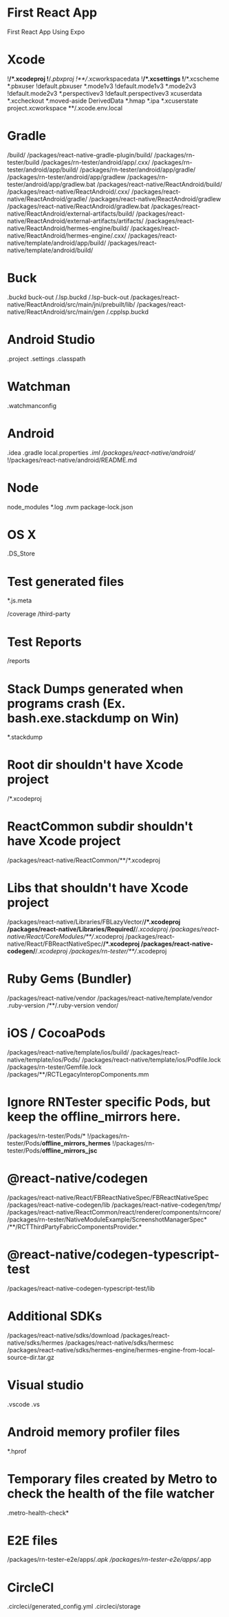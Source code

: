 # First React App
 First React App Using Expo
# Xcode
!**/*.xcodeproj
!**/*.pbxproj
!**/*.xcworkspacedata
!**/*.xcsettings
!**/*.xcscheme
*.pbxuser
!default.pbxuser
*.mode1v3
!default.mode1v3
*.mode2v3
!default.mode2v3
*.perspectivev3
!default.perspectivev3
xcuserdata
*.xccheckout
*.moved-aside
DerivedData
*.hmap
*.ipa
*.xcuserstate
project.xcworkspace
**/.xcode.env.local

# Gradle
/build/
/packages/react-native-gradle-plugin/build/
/packages/rn-tester/build
/packages/rn-tester/android/app/.cxx/
/packages/rn-tester/android/app/build/
/packages/rn-tester/android/app/gradle/
/packages/rn-tester/android/app/gradlew
/packages/rn-tester/android/app/gradlew.bat
/packages/react-native/ReactAndroid/build/
/packages/react-native/ReactAndroid/.cxx/
/packages/react-native/ReactAndroid/gradle/
/packages/react-native/ReactAndroid/gradlew
/packages/react-native/ReactAndroid/gradlew.bat
/packages/react-native/ReactAndroid/external-artifacts/build/
/packages/react-native/ReactAndroid/external-artifacts/artifacts/
/packages/react-native/ReactAndroid/hermes-engine/build/
/packages/react-native/ReactAndroid/hermes-engine/.cxx/
/packages/react-native/template/android/app/build/
/packages/react-native/template/android/build/

# Buck
.buckd
buck-out
/.lsp.buckd
/.lsp-buck-out
/packages/react-native/ReactAndroid/src/main/jni/prebuilt/lib/
/packages/react-native/ReactAndroid/src/main/gen
/.cpplsp.buckd

# Android Studio
.project
.settings
.classpath

# Watchman
.watchmanconfig

# Android
.idea
.gradle
local.properties
*.iml
/packages/react-native/android/*
!/packages/react-native/android/README.md

# Node
node_modules
*.log
.nvm
package-lock.json

# OS X
.DS_Store

# Test generated files
*.js.meta

/coverage
/third-party

# Test Reports
/reports

# Stack Dumps generated when programs crash (Ex. bash.exe.stackdump on Win)
*.stackdump

# Root dir shouldn't have Xcode project
/*.xcodeproj

# ReactCommon subdir shouldn't have Xcode project
/packages/react-native/ReactCommon/**/*.xcodeproj

# Libs that shouldn't have Xcode project
/packages/react-native/Libraries/FBLazyVector/**/*.xcodeproj
/packages/react-native/Libraries/Required/**/*.xcodeproj
/packages/react-native/React/CoreModules/**/*.xcodeproj
/packages/react-native/React/FBReactNativeSpec/**/*.xcodeproj
/packages/react-native-codegen/**/*.xcodeproj
/packages/rn-tester/**/*.xcodeproj

# Ruby Gems (Bundler)
/packages/react-native/vendor
/packages/react-native/template/vendor
.ruby-version
/**/.ruby-version
vendor/

# iOS / CocoaPods
/packages/react-native/template/ios/build/
/packages/react-native/template/ios/Pods/
/packages/react-native/template/ios/Podfile.lock
/packages/rn-tester/Gemfile.lock
/packages/**/RCTLegacyInteropComponents.mm

# Ignore RNTester specific Pods, but keep the __offline_mirrors__ here.
/packages/rn-tester/Pods/*
!/packages/rn-tester/Pods/__offline_mirrors_hermes__
!/packages/rn-tester/Pods/__offline_mirrors_jsc__

# @react-native/codegen
/packages/react-native/React/FBReactNativeSpec/FBReactNativeSpec
/packages/react-native-codegen/lib
/packages/react-native-codegen/tmp/
/packages/react-native/ReactCommon/react/renderer/components/rncore/
/packages/rn-tester/NativeModuleExample/ScreenshotManagerSpec*
/**/RCTThirdPartyFabricComponentsProvider.*

# @react-native/codegen-typescript-test
/packages/react-native-codegen-typescript-test/lib

# Additional SDKs
/packages/react-native/sdks/download
/packages/react-native/sdks/hermes
/packages/react-native/sdks/hermesc
/packages/react-native/sdks/hermes-engine/hermes-engine-from-local-source-dir.tar.gz

# Visual studio
.vscode
.vs

# Android memory profiler files
*.hprof

# Temporary files created by Metro to check the health of the file watcher
.metro-health-check*

# E2E files
/packages/rn-tester-e2e/apps/*.apk
/packages/rn-tester-e2e/apps/*.app

# CircleCI
.circleci/generated_config.yml
.circleci/storage